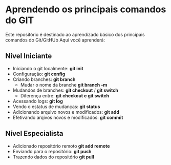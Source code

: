 # Aprendendo os principais comandos do GIT

Este repositório é destinado ao aprendizado básico dos principais comandos do Git/GitHUb
Aqui você aprenderá:

## Nível Iniciante
* Iniciando o git localmente: **git init**
* Configuração: **git config**
* Criando branches: **git branch**
    * Mudar o nome da branche **git branch -m**
* Mudandos de branches: **git checkout** / **git switch**
    * Diferença entre: **git checkout e git switch**
* Acessando logs: **git log**
* Vendo o estatus de mudanças: **git status**
* Adicionando arquivo novos e modificados: **git add**
* Efetivando arqivos novos e modificados: **git commit**

## Nível Especialista
* Adicionado repositório remoto **git add remote**
* Enviando para o repositório: **git push**
* Trazendo dados do repositório **git pull**
